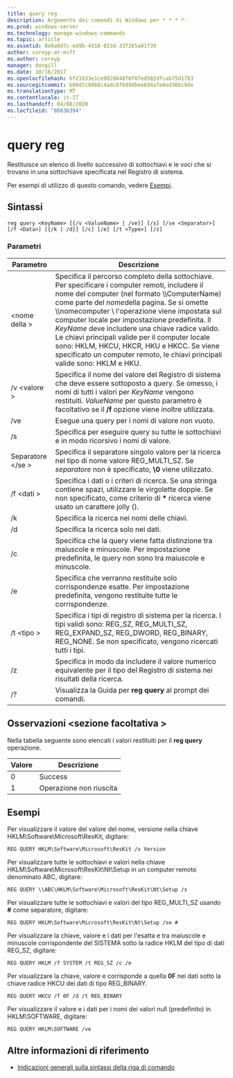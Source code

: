 ```yaml
---
title: query reg
description: Argomento dei comandi di Windows per * * * *-
ms.prod: windows-server
ms.technology: manage-windows-commands
ms.topic: article
ms.assetid: 0e6a0d7c-ed9b-4318-833d-33f265a81f39
author: coreyp-at-msft
ms.author: coreyp
manager: dongill
ms.date: 10/16/2017
ms.openlocfilehash: bf21933e1ce9928048f0f07ed502dfcab75d1783
ms.sourcegitcommit: b00d7c8968c4adc8f699dbee694afe6ed36bc9de
ms.translationtype: MT
ms.contentlocale: it-IT
ms.lasthandoff: 04/08/2020
ms.locfileid: "80836394"
---
```

# <a name="reg-query"></a>query reg



Restituisce un elenco di livello successivo di sottochiavi e le voci che si trovano in una sottochiave specificata nel Registro di sistema.

Per esempi di utilizzo di questo comando, vedere [Esempi](#BKMK_examples).

## <a name="syntax"></a>Sintassi

```
reg query <KeyName> [{/v <ValueName> | /ve}] [/s] [/se <Separator>] [/f <Data>] [{/k | /d}] [/c] [/e] [/t <Type>] [/z]
```

### <a name="parameters"></a>Parametri

|Parametro|Descrizione|
|---------|-----------|
|\<nome della >|Specifica il percorso completo della sottochiave. Per specificare i computer remoti, includere il nome del computer (nel formato \\\\ComputerName\) come parte del *nome*della pagina. Se si omette \\\\nomecomputer \ l'operazione viene impostata sul computer locale per impostazione predefinita. Il *KeyName* deve includere una chiave radice valido. Le chiavi principali valide per il computer locale sono: HKLM, HKCU, HKCR, HKU e HKCC. Se viene specificato un computer remoto, le chiavi principali valide sono: HKLM e HKU.|
|/v \<valore >|Specifica il nome del valore del Registro di sistema che deve essere sottoposto a query. Se omesso, i nomi di tutti i valori per *KeyName* vengono restituiti. *ValueName* per questo parametro è facoltativo se il **/f** opzione viene inoltre utilizzata.|
|/ve|Esegue una query per i nomi di valore non vuoto.|
|/s|Specifica per eseguire query su tutte le sottochiavi e in modo ricorsivo i nomi di valore.|
|Separatore \</se >|Specifica il separatore singolo valore per la ricerca nel tipo di nome valore REG_MULTI_SZ. Se *separatore* non è specificato, **\0** viene utilizzato.|
|/f \<dati >|Specifica i dati o i criteri di ricerca. Se una stringa contiene spazi, utilizzare le virgolette doppie. Se non specificato, come criterio di **&#42;** ricerca viene usato un carattere jolly ().|
|/k|Specifica la ricerca nei nomi delle chiavi.|
|/d|Specifica la ricerca solo nei dati.|
|/c|Specifica che la query viene fatta distinzione tra maiuscole e minuscole. Per impostazione predefinita, le query non sono tra maiuscole e minuscole.|
|/e|Specifica che verranno restituite solo corrispondenze esatte. Per impostazione predefinita, vengono restituite tutte le corrispondenze.|
|/t \<tipo >|Specifica i tipi di registro di sistema per la ricerca. I tipi validi sono: REG_SZ, REG_MULTI_SZ, REG_EXPAND_SZ, REG_DWORD, REG_BINARY, REG_NONE. Se non specificato, vengono ricercati tutti i tipi.|
|/z|Specifica in modo da includere il valore numerico equivalente per il tipo del Registro di sistema nei risultati della ricerca.|
|/?|Visualizza la Guida per **reg query** al prompt dei comandi.|

## <a name="remarks-optional-section"></a>Osservazioni \<sezione facoltativa >

Nella tabella seguente sono elencati i valori restituiti per il **reg query** operazione.

|Valore|Descrizione|
|-----|-----------|
|0|Success|
|1|Operazione non riuscita|

## <a name="examples"></a><a name=BKMK_examples></a>Esempi

Per visualizzare il valore del valore del nome, versione nella chiave HKLM\Software\Microsoft\ResKit, digitare:
```
REG QUERY HKLM\Software\Microsoft\ResKit /v Version
```
Per visualizzare tutte le sottochiavi e valori nella chiave HKLM\Software\Microsoft\ResKit\Nt\Setup in un computer remoto denominato ABC, digitare:
```
REG QUERY \\ABC\HKLM\Software\Microsoft\ResKit\Nt\Setup /s
```
Per visualizzare tutte le sottochiavi e valori del tipo REG_MULTI_SZ usando **#** come separatore, digitare:
```
REG QUERY HKLM\Software\Microsoft\ResKit\Nt\Setup /se #
```
Per visualizzare la chiave, valore e i dati per l'esatta e tra maiuscole e minuscole corrispondente del SISTEMA sotto la radice HKLM del tipo di dati REG_SZ, digitare:
```
REG QUERY HKLM /f SYSTEM /t REG_SZ /c /e
```
Per visualizzare la chiave, valore e corrisponde a quella **0F** nei dati sotto la chiave radice HKCU dei dati di tipo REG_BINARY.
```
REG QUERY HKCU /f 0F /d /t REG_BINARY
```
Per visualizzare il valore e i dati per i nomi dei valori null (predefinito) in HKLM\SOFTWARE, digitare:
```
REG QUERY HKLM\SOFTWARE /ve
```

## <a name="additional-references"></a>Altre informazioni di riferimento

- [Indicazioni generali sulla sintassi della riga di comando](command-line-syntax-key.md)